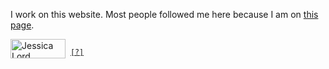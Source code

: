I work on this website. Most people followed me here because I am on [this page](https://guides.github.com/activities/socialize/).

<a href="https://github.com/jlord"><img alt="Jessica Lord" width="88" height="31" src="http://jlord.us/jlord_banner.png"></a>
&nbsp;<samp><sup>[[?]](https://github.com/muan/muan/blob/master/LINK_EXCHANGE.md)</sup></samp>
